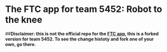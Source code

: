 # The FTC app for team 5452: Robot to the knee
##**Disclaimer: this is not the official repo for the [FTC app](https://github.com/ftctechnh/ftc_app), this is a forked version for team 5452. To see the change histoty and fork one of your own, go there.** 